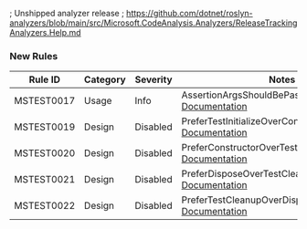 ﻿; Unshipped analyzer release
; https://github.com/dotnet/roslyn-analyzers/blob/main/src/Microsoft.CodeAnalysis.Analyzers/ReleaseTrackingAnalyzers.Help.md
### New Rules

Rule ID | Category | Severity | Notes
--------|----------|----------|-------
MSTEST0017 | Usage | Info | AssertionArgsShouldBePassedInCorrectOrder, [Documentation](https://learn.microsoft.com/dotnet/core/testing/mstest-analyzers/mstest0017)
MSTEST0019 | Design | Disabled | PreferTestInitializeOverConstructorAnalyzer, [Documentation](https://learn.microsoft.com/dotnet/core/testing/mstest-analyzers/mstest0019)
MSTEST0020 | Design | Disabled | PreferConstructorOverTestInitializeAnalyzer, [Documentation](https://learn.microsoft.com/dotnet/core/testing/mstest-analyzers/mstest0020)
MSTEST0021 | Design | Disabled | PreferDisposeOverTestCleanupAnalyzer, [Documentation](https://learn.microsoft.com/dotnet/core/testing/mstest-analyzers/mstest0021)
MSTEST0022 | Design | Disabled | PreferTestCleanupOverDisposeAnalyzer, [Documentation](https://learn.microsoft.com/dotnet/core/testing/mstest-analyzers/mstest0022)
